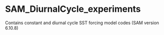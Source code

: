 # SAM_DiurnalCycle_experiments
Contains constant and diurnal cycle SST forcing model codes (SAM version 6.10.8)
